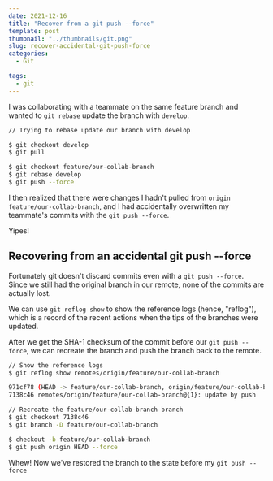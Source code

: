 ```yaml
---
date: 2021-12-16
title: "Recover from a git push --force"
template: post
thumbnail: "../thumbnails/git.png"
slug: recover-accidental-git-push-force
categories:
  - Git

tags:
  - git
---
```


I was collaborating with a teammate on the same feature branch and wanted to `git rebase` update the branch with `develop`.

```bash
// Trying to rebase update our branch with develop

$ git checkout develop
$ git pull

$ git checkout feature/our-collab-branch
$ git rebase develop
$ git push --force
```

I then realized that there were changes I hadn't pulled from `origin feature/our-collab-branch`, and I had accidentally overwritten my teammate's commits with the `git push --force`.

Yipes!

## Recovering from an accidental git push --force

Fortunately git doesn't discard commits even with a `git push --force`.
Since we still had the original branch in our remote, none of the commits are actually lost.

We can use `git reflog show` to show the reference logs (hence, "reflog"), which is a record of the recent actions when the tips of the branches were updated.

After we get the SHA-1 checksum of the commit before our `git push --force`, we can recreate the branch and push the branch back to the remote.

```bash
// Show the reference logs
$ git reflog show remotes/origin/feature/our-collab-branch

971cf78 (HEAD -> feature/our-collab-branch, origin/feature/our-collab-branch) remotes/origin/feature/our-collab-branch@{0}: update by push
7138c46 remotes/origin/feature/our-collab-branch@{1}: update by push

// Recreate the feature/our-collab-branch branch
$ git checkout 7138c46
$ git branch -D feature/our-collab-branch

$ checkout -b feature/our-collab-branch
$ git push origin HEAD --force
```

Whew! Now we've restored the branch to the state before my `git push --force`
